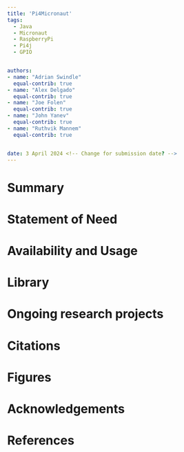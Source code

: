 ```yaml
---
title: 'Pi4Micronaut'
tags:
  - Java
  - Micronaut
  - RaspberryPi
  - Pi4j
  - GPIO


authors:
- name: "Adrian Swindle"
  equal-contrib: true
- name: "Alex Delgado"
  equal-contrib: true
- name: "Joe Folen"
  equal-contrib: true
- name: "John Yanev"
  equal-contrib: true
- name: "Ruthvik Mannem"
  equal-contrib: true


date: 3 April 2024 <!-- Change for submission date? -->
---
```


# Summary

# Statement of Need

# Availability and Usage

# Library

# Ongoing research projects <!-- is this needed? -->

# Citations

# Figures

# Acknowledgements

# References
